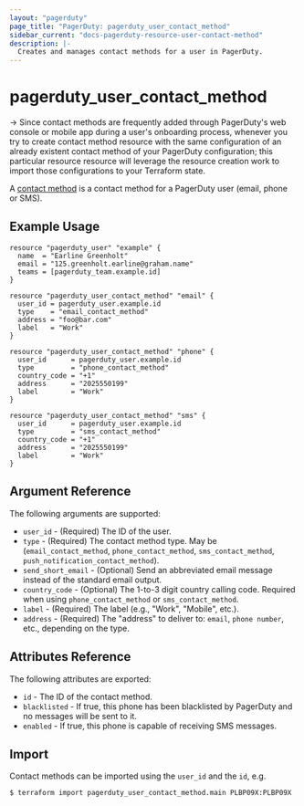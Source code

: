 ```yaml
---
layout: "pagerduty"
page_title: "PagerDuty: pagerduty_user_contact_method"
sidebar_current: "docs-pagerduty-resource-user-contact-method"
description: |-
  Creates and manages contact methods for a user in PagerDuty.
---
```


# pagerduty_user_contact_method

-> Since contact methods are frequently added through PagerDuty's web console or mobile app during a user's onboarding process, whenever you try to create contact method resource with the same configuration of an already existent contact method of your PagerDuty configuration; this particular resource resource will leverage the resource creation work to import those  configurations to your Terraform state.

A [contact method](https://developer.pagerduty.com/api-reference/b3A6Mjc0ODI0MA-create-a-user-contact-method) is a contact method for a PagerDuty user (email, phone or SMS).


## Example Usage

```hcl
resource "pagerduty_user" "example" {
  name  = "Earline Greenholt"
  email = "125.greenholt.earline@graham.name"
  teams = [pagerduty_team.example.id]
}

resource "pagerduty_user_contact_method" "email" {
  user_id = pagerduty_user.example.id
  type    = "email_contact_method"
  address = "foo@bar.com"
  label   = "Work"
}

resource "pagerduty_user_contact_method" "phone" {
  user_id      = pagerduty_user.example.id
  type         = "phone_contact_method"
  country_code = "+1"
  address      = "2025550199"
  label        = "Work"
}

resource "pagerduty_user_contact_method" "sms" {
  user_id      = pagerduty_user.example.id
  type         = "sms_contact_method"
  country_code = "+1"
  address      = "2025550199"
  label        = "Work"
}
```

## Argument Reference

The following arguments are supported:

  * `user_id` - (Required) The ID of the user.
  * `type` - (Required) The contact method type. May be (`email_contact_method`, `phone_contact_method`, `sms_contact_method`, `push_notification_contact_method`).
  * `send_short_email` - (Optional) Send an abbreviated email message instead of the standard email output.
  * `country_code` - (Optional) The 1-to-3 digit country calling code. Required when using `phone_contact_method` or `sms_contact_method`.
  * `label` - (Required) The label (e.g., "Work", "Mobile", etc.).
  * `address` - (Required) The "address" to deliver to: `email`, `phone number`, etc., depending on the type.

## Attributes Reference

The following attributes are exported:

  * `id` - The ID of the contact method.
  * `blacklisted` - If true, this phone has been blacklisted by PagerDuty and no messages will be sent to it.
  * `enabled` - If true, this phone is capable of receiving SMS messages.

## Import

Contact methods can be imported using the `user_id` and the `id`, e.g.

```
$ terraform import pagerduty_user_contact_method.main PLBP09X:PLBP09X
```
